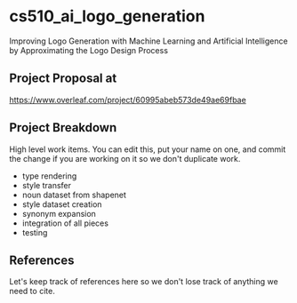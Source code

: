 # cs510_ai_logo_generation
Improving Logo Generation with Machine Learning and Artificial Intelligence by Approximating the Logo Design Process

## Project Proposal at 
https://www.overleaf.com/project/60995abeb573de49ae69fbae

## Project Breakdown

High level work items.
You can edit this, put your name on one, and commit the change if you are working on it so we don't duplicate work.

* type rendering
* style transfer
* noun dataset from shapenet
* style dataset creation
* synonym expansion
* integration of all pieces
* testing

## References

Let's keep track of references here so we don't lose track of anything we need to cite.
